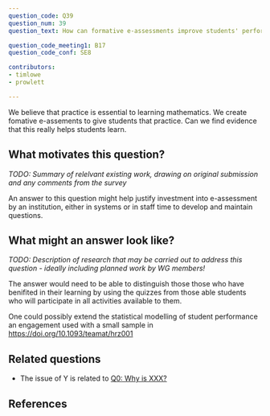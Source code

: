 ```yaml
---
question_code: Q39 
question_num: 39 
question_text: How can formative e-assessments improve students' performance in end-of-module assessments? 

question_code_meeting1: B17 
question_code_conf: SE8 

contributors: 
- timlowe
- prowlett

---
```


We believe that practice is essential to learning mathematics. We create fomative e-assements to give students that practice. Can we find evidence that this really helps students learn.

## What motivates this question?

*TODO: Summary of relelvant existing work, drawing on original submission and any comments from the survey*

An answer to this question might help justify investment into e-assessment by an institution, either in systems
or in staff time to develop and maintain questions.

## What might an answer look like?

*TODO: Description of research that may be carried out to address this question - ideally including planned work by WG members!*

The answer would need to be able to distinguish those those who have benifited in their learning by using the quizzes 
from those able students who will participate in all activities available to them. 

One could possibly extend the statistical modelling of student performance an engagement used with a small sample in
https://doi.org/10.1093/teamat/hrz001 



## Related questions

* The issue of Y is related to [Q0: Why is XXX?](Q0)

## References
